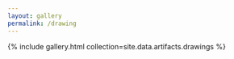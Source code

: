 ```yaml
---
layout: gallery
permalink: /drawing
---
```

{% include gallery.html collection=site.data.artifacts.drawings %}
